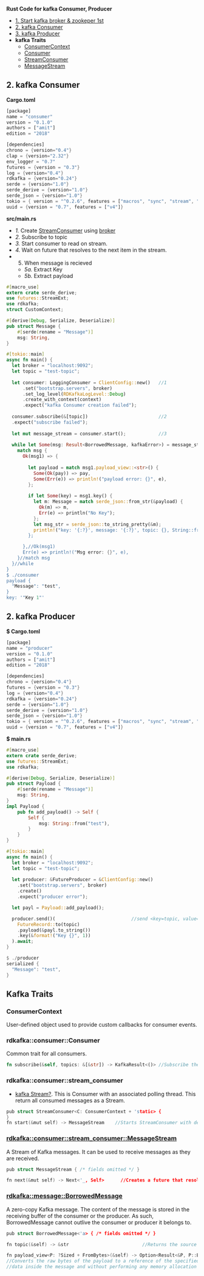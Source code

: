 **Rust Code for kafka Consumer, Producer**
- [1. Start kafka broker & zookeper 1st](/Languages/Programming_Languages/Rust/Kafka/Using_CLI#s1)
- [2. kafka Consumer](#c)
- [3. kafka Producer](#p)
- **kafka Traits**
  - [ConsumerContext](#cc)
  - [Consumer](#con)
  - [StreamConsumer](#sc)
  - [MessageStream](#ms)


<a name=c></a>
## 2. kafka Consumer
**Cargo.toml**
```rs
[package]
name = "consumer"
version = "0.1.0"
authors = ["amit"]
edition = "2018"

[dependencies]
chrono = {version="0.4"}
clap = {version="2.32"}
env_logger = "0.7"
futures = {version = "0.3"}
log = {version="0.4"}
rdkafka = {version="0.24"}
serde = {version="1.0"}
serde_derive = {version="1.0"}
serde_json = {version="1.0"}
tokio = { version = "^0.2.6", features = ["macros", "sync", "stream", "time", "rt-core", "rt-util"]}
uuid = {version = "0.7", features = ["v4"]}
```
**src/main.rs**
  - _1._ Create [StreamConsumer](/System-Design/Concepts/MOM_ESB/Apache_Kafka#st) using [broker](/System-Design/Concepts/MOM_ESB/Apache_Kafka#br)
  - _2._ Subscribe to topic
  - _3._ Start consumer to read on stream.
  - _4._ Wait on future that resolves to the next item in the stream.
  - 5. When message is recieved
    - _5a._ Extract Key
    - _5b._ Extract payload
```rs
#[macro_use]
extern crate serde_derive;
use futures::StreamExt;
use rdkafka;
struct CustomContext;

#[derive(Debug, Serialize, Deserialize)]
pub struct Message {
    #[serde(rename = "Message")]
    msg: String,
}

#[tokio::main]
async fn main() {
  let broker = "localhost:9092";
  let topic = "test-topic";
  
  let consumer: LoggingConsumer = ClientConfig::new()   //1
      .set("bootstrap.servers", broker)                 
      .set_log_level(RDKafkaLogLevel::Debug)
      .create_with_context(context)
      .expect("kafka Consumer creation failed");
      
  consumer.subscribe(&[topic])                          //2
  .expect("subscribe failed");
  
  let mut message_stream = consumer.start();            //3
  
  while let Some(msg: Result<BorrowedMessage, kafkaError>) = message_stream.next().await {   //4
    match msg {
      Ok(msg1) => {
        
        let payload = match msg1.payload_view::<str>() {                //5a. Extract payload
          Some(Ok(pay)) => pay,
          Some(Err(e)) => println!("payload error: {}", e),
        };
        
        if let Some(key) = msg1.key() {                                 //5b. extract Key
          let m: Message = match serde_json::from_str(&payload) {
            Ok(m) => m,
            Err(e) => println("No Key");
          };
          let msg_str = serde_json::to_string_pretty(&m);
          println!("key: '{:?}', message: '{:?}', topic: {}, String::from(key), &m);
        };

      },//Ok(msg1)
      Err(e) => println!("Msg error: {}", e),
    }//match msg
  }//while
}
$ ./consumer
payload {
  "Message": "test",
}
key: '"Key 1"'
```

<a name=p></a>
## 2. kafka Producer
**$ Cargo.toml**
```rs
[package]
name = "producer"
version = "0.1.0"
authors = ["amit"]
edition = "2018"

[dependencies]
chrono = {version="0.4"}
futures = {version = "0.3"}
log = {version="0.4"}
rdkafka = {version="0.24"}
serde = {version="1.0"}
serde_derive = {version="1.0"}
serde_json = {version="1.0"}
tokio = { version = "^0.2.6", features = ["macros", "sync", "stream", "time", "rt-core", "rt-util"]}
uuid = {version = "0.7", features = ["v4"]}
```
**$ main.rs**
```rs
#[macro_use]
extern crate serde_derive;
use futures::StreamExt;
use rdkafka;

#[derive(Debug, Serialize, Deserialize)]
pub struct Payload {
    #[serde(rename = "Message")]
    msg: String,
}
impl Payload {
    pub fn add_payload() -> Self {
        Self {
            msg: String::from("test"),
        }
    }
}

#[tokio::main]
async fn main() {
  let broker = "localhost:9092";
  let topic = "test-topic";
  
  let producer: &FutureProducer = &ClientConfig::new()
    .set("bootstrap.servers", broker)
    .create()
    .expect("producer error");

  let payl = Payload::add_payload();

  producer.send()(                            //send <key=topic, value=payload(key, value)>
    FutureRecord::to(topic)
    .payload(&payl.to_string())
    .key(&format!("Key {}", 1))
  ).await;
}

$ ./producer
serialized {
  "Message": "test",
}
```

## Kafka Traits
<a name=cc></a>
### ConsumerContext
User-defined object used to provide custom callbacks for consumer events. 
<a name=con></a>
### rdkafka::consumer::Consumer
Common trait for all consumers.
```rs
fn subscribe(&self, topics: &[&str]) -> KafkaResult<()> //Subscribe the consumer to a list of topics.
```
<a name=sc></a>
### rdkafka::consumer::stream_consumer
- [kafka Stream?](/System-Design/Concepts/MOM_ESB/Apache_Kafka/README.md#st). This is Consumer with an associated polling thread. This return all consumed messages as a Stream.
```c
pub struct StreamConsumer<C: ConsumerContext + 'static> {
}
fn start(&mut self) -> MessageStream    //Starts StreamConsumer with default configuration(100ms polling interval and no NoMessageReceived notifications).
```
<a name=ms></a>
### [rdkafka::consumer::stream_consumer::MessageStream](https://docs.rs/rdkafka/0.10.0/rdkafka/consumer/stream_consumer/struct.MessageStream.html)
A Stream of Kafka messages. It can be used to receive messages as they are received.
```c
pub struct MessageStream { /* fields omitted */ }

fn next(&mut self) -> Next<'_, Self>      //Creates a future that resolves to the next item in the stream.
```
<a name=bm></a>
### [rdkafka::message::BorrowedMessage](https://docs.rs/rdkafka/0.14.0/rdkafka/message/struct.BorrowedMessage.html)
A zero-copy Kafka message. The content of the message is stored in the receiving buffer of the consumer or the producer. As such, BorrowedMessage cannot outlive the consumer or producer it belongs to.
```c
pub struct BorrowedMessage<'a> { /* fields omitted */ }

fn topic(&self) -> &str                           //Returns the source topic of the message.

fn payload_view<P: ?Sized + FromBytes>(&self) -> Option<Result<&P, P::Error>>
//Converts the raw bytes of the payload to a reference of the specified type, that points to the same
//data inside the message and without performing any memory allocation
```
